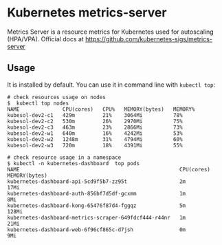 # Kubernetes metrics-server

Metrics Server is a resource metrics for Kubernetes used for autoscaling (HPA/VPA). Official docs at https://github.com/kubernetes-sigs/metrics-server

## Usage

It is installed by default. You can use it in command line with `kubectl top`:

```
# check resources usage on nodes
$  kubectl top nodes
NAME              CPU(cores)   CPU%   MEMORY(bytes)   MEMORY%   
kubesol-dev2-c1   429m         21%    3064Mi          78%       
kubesol-dev2-c2   530m         26%    2970Mi          75%       
kubesol-dev2-c3   463m         23%    2866Mi          73%       
kubesol-dev2-w1   640m         16%    4242Mi          53%       
kubesol-dev2-w2   1248m        31%    4794Mi          60%       
kubesol-dev2-w3   720m         18%    4391Mi          55%       

# check resource usage in a namespace
$ kubectl -n kubernetes-dashboard  top pods
NAME                                                    CPU(cores)   MEMORY(bytes)   
kubernetes-dashboard-api-5cd9f5b7-zz95t                 2m           17Mi            
kubernetes-dashboard-auth-856bf7d5df-gcxmm              1m           8Mi             
kubernetes-dashboard-kong-65476f87d4-fggqz              5m           128Mi           
kubernetes-dashboard-metrics-scraper-649fdcf444-r44nr   1m           21Mi            
kubernetes-dashboard-web-6f96cf865c-d7jsh               0m           9Mi    
```

